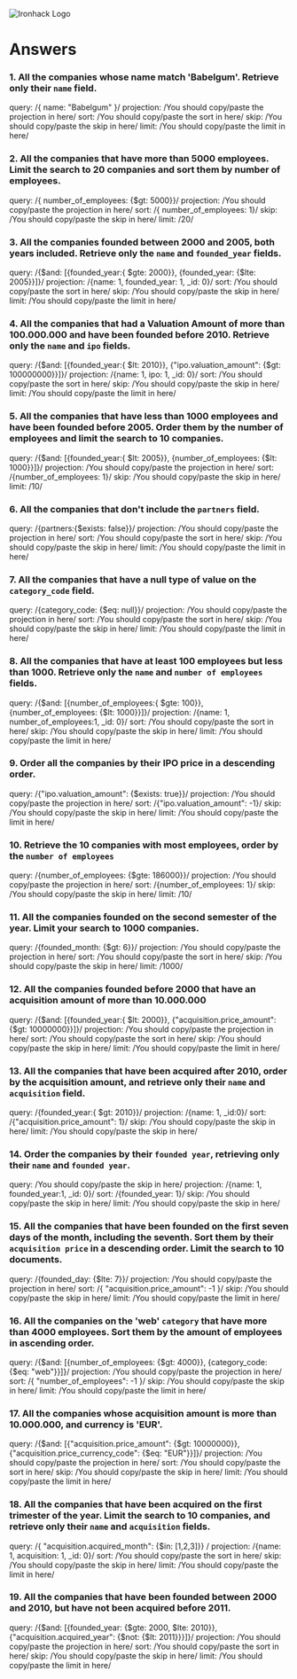 ![Ironhack Logo](https://i.imgur.com/1QgrNNw.png)

# Answers

### 1. All the companies whose name match 'Babelgum'. Retrieve only their `name` field.
query: /{ name: "Babelgum" }/
projection: /You should copy/paste the projection in here/
sort: /You should copy/paste the sort in here/
skip: /You should copy/paste the skip in here/
limit: /You should copy/paste the limit in here/


### 2. All the companies that have more than 5000 employees. Limit the search to 20 companies and sort them by **number of employees**.

query: /{ number_of_employees: {$gt: 5000}}/
projection: /You should copy/paste the projection in here/
sort: /{ number_of_employees: 1}/
skip: /You should copy/paste the skip in here/
limit: /20/

### 3. All the companies founded between 2000 and 2005, both years included. Retrieve only the `name` and `founded_year` fields.

query: /{$and: [{founded_year:{ $gte: 2000}}, {founded_year: {$lte: 2005}}]}/
projection: /{name: 1, founded_year: 1, _id: 0}/
sort: /You should copy/paste the sort in here/
skip: /You should copy/paste the skip in here/
limit: /You should copy/paste the limit in here/

### 4. All the companies that had a Valuation Amount of more than 100.000.000 and have been founded before 2010. Retrieve only the `name` and `ipo` fields.

query: /{$and: [{founded_year:{ $lt: 2010}}, {"ipo.valuation_amount": {$gt: 100000000}}]}/
projection: /{name: 1, ipo: 1, _id: 0}/
sort: /You should copy/paste the sort in here/
skip: /You should copy/paste the skip in here/
limit: /You should copy/paste the limit in here/

### 5. All the companies that have less than 1000 employees and have been founded before 2005. Order them by the number of employees and limit the search to 10 companies.

query: /{$and: [{founded_year:{ $lt: 2005}}, {number_of_employees: {$lt: 1000}}]}/
projection: /You should copy/paste the projection in here/
sort: /{number_of_employees: 1}/
skip: /You should copy/paste the skip in here/
limit: /10/
### 6. All the companies that don't include the `partners` field.

query: /{partners:{$exists: false}}/
projection: /You should copy/paste the projection in here/
sort: /You should copy/paste the sort in here/
skip: /You should copy/paste the skip in here/
limit: /You should copy/paste the limit in here/

### 7. All the companies that have a null type of value on the `category_code` field.

query: /{category_code: {$eq: null}}/
projection: /You should copy/paste the projection in here/
sort: /You should copy/paste the sort in here/
skip: /You should copy/paste the skip in here/
limit: /You should copy/paste the limit in here/

### 8. All the companies that have at least 100 employees but less than 1000. Retrieve only the `name` and `number of employees` fields.

query: /{$and: [{number_of_employees:{ $gte: 100}}, {number_of_employees: {$lt: 1000}}]}/
projection: /{name: 1, number_of_employees:1, _id: 0}/
sort: /You should copy/paste the sort in here/
skip: /You should copy/paste the skip in here/
limit: /You should copy/paste the limit in here/

### 9. Order all the companies by their IPO price in a descending order.

query: /{"ipo.valuation_amount": {$exists: true}}/
projection: /You should copy/paste the projection in here/
sort: /{"ipo.valuation_amount": -1}/
skip: /You should copy/paste the skip in here/
limit: /You should copy/paste the limit in here/

### 10. Retrieve the 10 companies with most employees, order by the `number of employees`

query: /{number_of_employees: {$gte: 186000}}/
projection: /You should copy/paste the projection in here/
sort: /{number_of_employees: 1}/
skip: /You should copy/paste the skip in here/
limit: /10/

### 11. All the companies founded on the second semester of the year. Limit your search to 1000 companies.

query: /{founded_month: {$gt: 6}}/
projection: /You should copy/paste the projection in here/
sort: /You should copy/paste the sort in here/
skip: /You should copy/paste the skip in here/
limit: /1000/

### 12. All the companies founded before 2000 that have an acquisition amount of more than 10.000.000

query: /{$and: [{founded_year:{ $lt: 2000}}, {"acquisition.price_amount": {$gt: 10000000}}]}/
projection: /You should copy/paste the projection in here/
sort: /You should copy/paste the sort in here/
skip: /You should copy/paste the skip in here/
limit: /You should copy/paste the limit in here/

### 13. All the companies that have been acquired after 2010, order by the acquisition amount, and retrieve only their `name` and `acquisition` field.

query: /{founded_year:{ $gt: 2010}}/
projection: /{name: 1, _id:0}/
sort: /{"acquisition.price_amount": 1}/
skip: /You should copy/paste the skip in here/
limit: /You should copy/paste the skip in here/

### 14. Order the companies by their `founded year`, retrieving only their `name` and `founded year`.

query: /You should copy/paste the skip in here/
projection: /{name: 1, founded_year:1, _id: 0}/
sort: /{founded_year: 1}/
skip: /You should copy/paste the skip in here/
limit: /You should copy/paste the skip in here/

### 15. All the companies that have been founded on the first seven days of the month, including the seventh. Sort them by their `acquisition price` in a descending order. Limit the search to 10 documents.

query: /{founded_day: {$lte: 7}}/
projection: /You should copy/paste the projection in here/
sort: /{ "acquisition.price_amount": -1 }/
skip: /You should copy/paste the skip in here/
limit: /You should copy/paste the limit in here/


### 16. All the companies on the 'web' `category` that have more than 4000 employees. Sort them by the amount of employees in ascending order.

query: /{$and: [{number_of_employees: {$gt: 4000}}, {category_code: {$eq: "web"}}]}/
projection: /You should copy/paste the projection in here/
sort: /{ "number_of_employees": -1 }/
skip: /You should copy/paste the skip in here/
limit: /You should copy/paste the limit in here/


### 17. All the companies whose acquisition amount is more than 10.000.000, and currency is 'EUR'.

query: /{$and: [{"acquisition.price_amount": {$gt: 10000000}}, {"acquisition.price_currency_code": {$eq: "EUR"}}]}/
projection: /You should copy/paste the projection in here/
sort: /You should copy/paste the sort in here/
skip: /You should copy/paste the skip in here/
limit: /You should copy/paste the limit in here/


### 18. All the companies that have been acquired on the first trimester of the year. Limit the search to 10 companies, and retrieve only their `name` and `acquisition` fields.

query: /{ "acquisition.acquired_month": {$in: [1,2,3]}} /
projection: /{name: 1, acquisition: 1, _id: 0}/
sort: /You should copy/paste the sort in here/
skip: /You should copy/paste the skip in here/
limit: /You should copy/paste the limit in here/

### 19. All the companies that have been founded between 2000 and 2010, but have not been acquired before 2011.

query: /{$and: [{founded_year: {$gte: 2000, $lte: 2010}}, {"acquisition.acquired_year": {$not: {$lt: 2011}}}]}/
projection: /You should copy/paste the projection in here/
sort: /You should copy/paste the sort in here/
skip: /You should copy/paste the skip in here/
limit: /You should copy/paste the limit in here/
